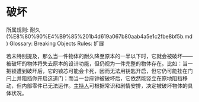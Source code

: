 # 破坏

所属规则: 耐久 (%E8%80%90%E4%B9%85%201b4d619a067b80aab4a5e1c2fbe8bf5b.md)
Glossary: Breaking Objects
Rules: 扩展

若未特别提及，那么当一件物体的耐久降至原本的一半以下时，它就会被破坏——被破坏的物体将失去原本的设计功能，但仍视为一件完整的物体存在。比如：当一把锁遭到破坏后，它的锁芯可能会卡死，因而无法用钥匙开启，但它仍可能挂在门闩上并阻挡你开启这道门；而当一台座钟被破坏后，它依然能竖立在原地阻挡移动，但内部零件已无法运作。[主持人](%E4%B8%BB%E6%8C%81%E4%BA%BA%201b3d619a067b80c9ad40cd30502c5e9f.md)可根据常识和剧情安排，决定被破坏物体的具体状况。